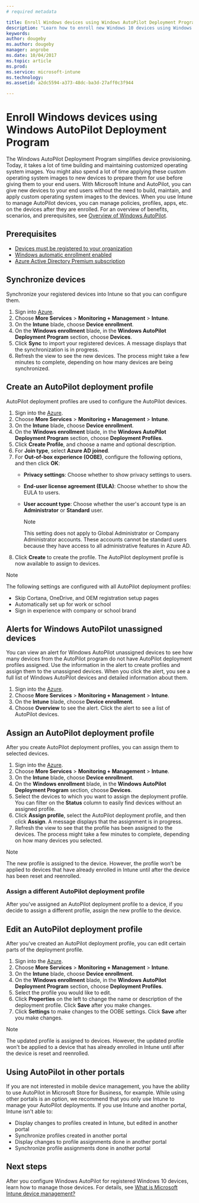 ```yaml
---
# required metadata

title: Enroll Windows devices using Windows AutoPilot Deployment Program
description: "Learn how to enroll new Windows 10 devices using Windows AutoPilot Deployment program."
keywords:
author: dougeby
ms.author: dougeby
manager: angrobe
ms.date: 10/04/2017
ms.topic: article
ms.prod:
ms.service: microsoft-intune
ms.technology:
ms.assetid: a2dc5594-a373-48dc-ba3d-27aff0c3f944

---
```


# Enroll Windows devices using Windows AutoPilot Deployment Program
The Windows AutoPilot Deployment Program simplifies device provisioning. Today, it takes a lot of time building and maintaining customized operating system images. You might also spend a lot of time applying these custom operating system images to new devices to prepare them for use before giving them to your end users. With Microsoft Intune and AutoPilot, you can give new devices to your end users without the need to build, maintain, and apply custom operating system images to the devices. When you use Intune to manage AutoPilot devices, you can manage policies, profiles, apps, etc. on the devices after they are enrolled. For an overview of benefits, scenarios, and prerequisites, see [Overview of Windows AutoPilot](https://docs.microsoft.com/windows/deployment/windows-10-auto-pilot).

## Prerequisites
- [Devices must be registered to your organization](https://docs.microsoft.com/windows/deployment/windows-10-auto-pilot#registering-devices-to-your-organization)
- [Windows automatic enrollment enabled](https://docs.microsoft.com/intune-classic/deploy-use/set-up-windows-device-management-with-microsoft-intune#enable-windows-10-automatic-enrollment)
- [Azure Active Directory Premium subscription](https://docs.microsoft.com/azure/active-directory/active-directory-get-started-premium) <!--&#40;[trial subscription](http://go.microsoft.com/fwlink/?LinkID=816845)&#41;-->

## Synchronize devices
Synchronize your registered devices into Intune so that you can configure them.

1. Sign into [Azure](https://portal.azure.com/).
2. Choose **More Services** > **Monitoring + Management** > **Intune**.
3. On the **Intune** blade, choose **Device enrollment**.
4. On the **Windows enrollment** blade, in the **Windows AutoPilot Deployment Program** section, choose **Devices**.
5. Click **Sync** to import your registered devices. A message displays that the synchronization is in progress.
6. Refresh the view to see the new devices. The process might take a few minutes to complete, depending on how many devices are being synchronized.  

## Create an AutoPilot deployment profile
AutoPilot deployment profiles are used to configure the AutoPilot devices.
1. Sign into the [Azure](https://portal.azure.com/). 
2. Choose **More Services** > **Monitoring + Management** > **Intune**.
3. On the **Intune** blade, choose **Device enrollment**.
4. On the **Windows enrollment** blade, in the **Windows AutoPilot Deployment Program** section, choose **Deployment Profiles**.
5. Click **Create Profile**, and choose a name and optional description. 
6. For **Join type**, select **Azure AD joined**.​
7. For **Out-of-box experience (OOBE)**, configure the following options, and then click **OK**: 
   - **Privacy settings**: Choose whether to show privacy settings to users. 
   - **End-user license agreement (EULA)**: Choose whether to show the EULA to users.
   - **User account type**: Choose whether the user's account type is an **Administrator** or **Standard** user.

     > [!Note]    
     > This setting does not apply to Global Administrator or Company Administrator accounts. These accounts cannot be standard users because they have access to all administrative features in Azure AD.
8. Click **Create** to create the profile. The AutoPilot deployment profile is now available to assign to devices.
     
> [!Note]    
> The following settings are configured with all AutoPilot deployment profiles:
> - Skip Cortana, OneDrive, and OEM registration setup pages
> - Automatically set up for work or school
> - Sign in experience with company or school brand    

## Alerts for Windows AutoPilot unassigned devices  <!-- 163236 -->
You can view an alert for Windows AutoPilot unassigned devices to see how many devices from the AutoPilot program do not have AutoPilot deployment profiles assigned. Use the information in the alert to create profiles and assign them to the unassigned devices. When you click the alert, you see a full list of Windows AutoPilot devices and detailed information about them. 
1. Sign into the [Azure](https://portal.azure.com/). 
2. Choose **More Services** > **Monitoring + Management** > **Intune**.
3. On the **Intune** blade, choose **Device enrollment**.
4. Choose **Overview** to see the alert. Click the alert to see a list of AutoPilot devices. 

## Assign an AutoPilot deployment profile
After you create AutoPilot deployment profiles, you can assign them to selected devices.

1. Sign into the [Azure](https://portal.azure.com/). 
2. Choose **More Services** > **Monitoring + Management** > **Intune**.
3. On the **Intune** blade, choose **Device enrollment**.
4. On the **Windows enrollment** blade, in the **Windows AutoPilot Deployment Program** section, choose **Devices**.
5. Select the devices to which you want to assign the deployment profile. You can filter on the **Status** column to easily find devices without an assigned profile. 
6. Click **Assign profile**, select the AutoPilot deployment profile, and then click **Assign**. A message displays that the assignment is in progress.
7. Refresh the view to see that the profile has been assigned to the devices. The process might take a few minutes to complete, depending on how many devices you selected. 

> [!Note]
> The new profile is assigned to the device. However, the profile won’t be applied to devices that have already enrolled in Intune until after the device has been reset and reenrolled.

### Assign a different AutoPilot deployment profile
After you've assigned an AutoPilot deployment profile to a device, if you decide to assign a different profile, assign the new profile to the device.  

## Edit an AutoPilot deployment profile 
After you've created an AutoPilot deployment profile, you can edit certain parts of the deployment profile.   
1. Sign into the [Azure](https://portal.azure.com/). 
2. Choose **More Services** > **Monitoring + Management** > **Intune**.
3. On the **Intune** blade, choose **Device enrollment**.
4. On the **Windows enrollment** blade, in the **Windows AutoPilot Deployment Program** section, choose **Deployment Profiles**. 
5. Select the profile you would like to edit. 
6. Click **Properties** on the left to change the name or description of the deployment profile. Click **Save** after you make changes. 
7. Click **Settings** to make changes to the OOBE settings. Click **Save** after you make changes. 

> [!NOTE]
> The updated profile is assigned to devices. However, the updated profile won't be applied to a device that has already enrolled in Intune until after the device is reset and reenrolled. 

## Using AutoPilot in other portals
If you are not interested in mobile device management, you have the ability to use AutoPilot in Microsoft Store for Business, for example. While using other portals is an option, we recommend that you only use Intune to manage your AutoPilot deployments. If you use Intune and another portal, Intune isn't able to:
- Display changes to profiles created in Intune, but edited in another portal
- Synchronize profiles created in another portal
- Display changes to profile assignments done in another portal
- Synchronize profile assignments done in another portal

## Next steps
After you configure Windows AutoPilot for registered Windows 10 devices, learn how to manage those devices. For details, see [What is Microsoft Intune device management?](https://docs.microsoft.com/intune/device-management)